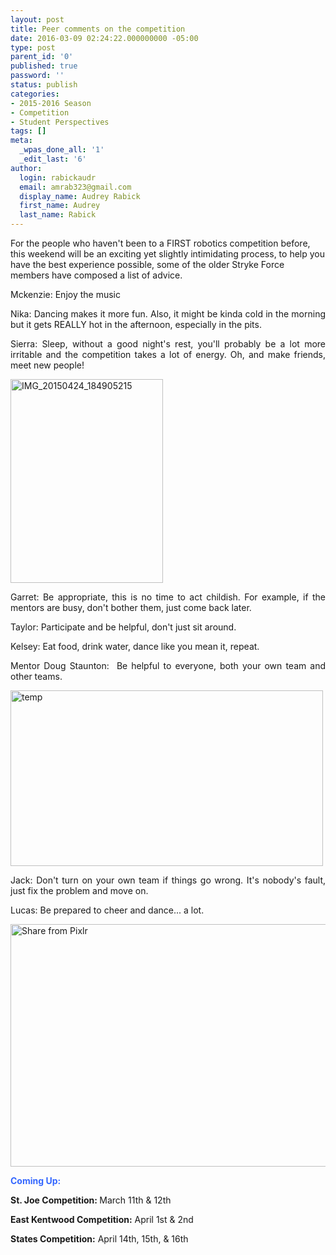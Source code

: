 ```yaml
---
layout: post
title: Peer comments on the competition
date: 2016-03-09 02:24:22.000000000 -05:00
type: post
parent_id: '0'
published: true
password: ''
status: publish
categories:
- 2015-2016 Season
- Competition
- Student Perspectives
tags: []
meta:
  _wpas_done_all: '1'
  _edit_last: '6'
author:
  login: rabickaudr
  email: amrab323@gmail.com
  display_name: Audrey Rabick
  first_name: Audrey
  last_name: Rabick
---
```

<p>For the people who haven't been to a FIRST robotics competition before, this weekend will be an exciting yet slightly intimidating process, to help you have the best experience possible, some of the older Stryke Force members have composed a list of advice.</p>
<p style="text-align: justify;">Mckenzie: Enjoy the music</p>
<p style="text-align: justify;">Nika: Dancing makes it more fun. Also, it might be kinda cold in the morning but it gets REALLY hot in the afternoon, especially in the pits.</p>
<p style="text-align: justify;">Sierra: Sleep, without a good night's rest, you'll probably be a lot more irritable and the competition takes a lot of energy. Oh, and make friends, meet new people!</p>
<p style="text-align: justify;"><a href="http://strykeforce.org/wp-content/uploads/2015/04/IMG_20150424_184905215.jpg" rel="attachment wp-att-1850"><img class="aligncenter wp-image-1850" src="{{ site.baseurl }}/assets/images/IMG_20150424_184905215.jpg" alt="IMG_20150424_184905215" width="244" height="326" /></a></p>
<p style="text-align: justify;">Garret: Be appropriate, this is no time to act childish. For example, if the mentors are busy, don't bother them, just come back later.</p>
<p style="text-align: justify;">Taylor: Participate and be helpful, don't just sit around.</p>
<p style="text-align: justify;">Kelsey: Eat food, drink water, dance like you mean it, repeat.</p>
<p style="text-align: justify;">Mentor Doug Staunton:  Be helpful to everyone, both your own team and other teams.</p>
<p style="text-align: justify;"><a href="http://strykeforce.org/wp-content/uploads/2015/03/temp1.jpg" rel="attachment wp-att-1565"><img class="aligncenter wp-image-1565" src="{{ site.baseurl }}/assets/images/temp1.jpg" alt="temp" width="500" height="281" /></a></p>
<p style="text-align: justify;">Jack: Don't turn on your own team if things go wrong. It's nobody's fault, just fix the problem and move on.</p>
<p style="text-align: justify;">Lucas: Be prepared to cheer and dance... a lot.</p>
<p style="text-align: justify;"><a href="http://strykeforce.org/wp-content/uploads/2015/03/Share-from-Pixlr.jpg" rel="attachment wp-att-1499"><img class="aligncenter size-full wp-image-1499" src="{{ site.baseurl }}/assets/images/Share-from-Pixlr.jpg" alt="Share from Pixlr" width="690" height="388" /></a></p>
<p><span style="color: #3366ff;"><strong>Coming Up:</strong></span></p>
<p><strong>St. Joe Competition: </strong>March 11th &amp; 12th</p>
<p><strong>East Kentwood Competition:</strong> April 1st &amp; 2nd</p>
<p><strong>States Competition:</strong> April 14th, 15th, &amp; 16th</p>

